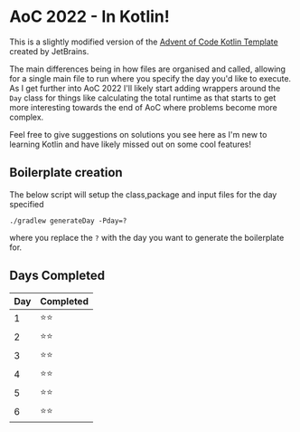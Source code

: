 # AoC 2022 - In Kotlin!

This is a slightly modified version of the [Advent of Code Kotlin Template](https://github.com/kotlin-hands-on/advent-of-code-kotlin-template) created by JetBrains.

The main differences being in how files are organised and called, allowing for a single main file to run where you specify the day you'd like to execute. As I get further into AoC 2022 I'll likely start adding wrappers around the `Day` class for things like calculating the total runtime as that starts to get more interesting towards the end of AoC where problems become more complex.

Feel free to give suggestions on solutions you see here as I'm new to learning Kotlin and have likely missed out on some cool features!

## Boilerplate creation
The below script will setup the class,package and input files for the day specified
```
./gradlew generateDay -Pday=?
```
where you replace the `?` with the day you want to generate the boilerplate for.

## Days Completed
| Day         | Completed |
| ----------- | ----------- |
| 1      | ⭐⭐       |
| 2   | ⭐⭐        |
 | 3   | ⭐⭐       |
 | 4   | ⭐⭐       |
 | 5   | ⭐⭐       |
 | 6   | ⭐⭐       |
